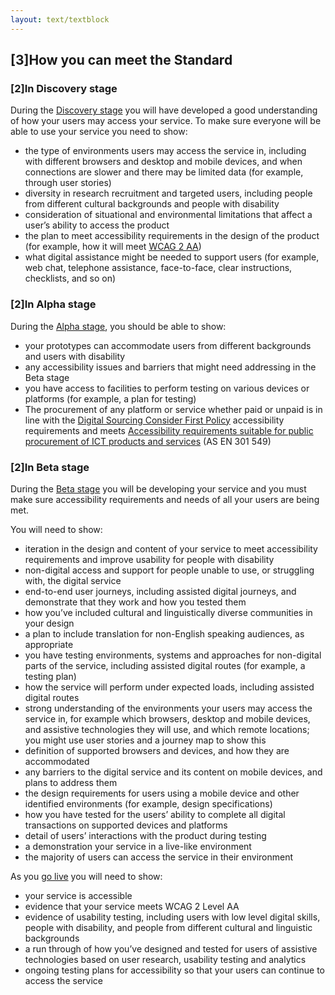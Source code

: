 ```yaml
---
layout: text/textblock
---
```


## [3]How you can meet the Standard

### [2]In Discovery stage

During the [Discovery stage](/topics/service-design-delivery-process/discovery-stage/) you will have developed a good understanding of how your users may access your service. To make sure everyone will be able to use your service you need to show:

- the type of environments users may access the service in, including with different browsers and desktop and mobile devices, and when connections are slower and there may be limited data (for example, through user stories)
- diversity in research recruitment and targeted users, including people from different cultural backgrounds and people with disability
- consideration of situational and environmental limitations that affect a user’s ability to access the product
- the plan to meet accessibility requirements in the design of the product (for example, how it will meet [WCAG 2 AA](https://www.w3.org/WAI/intro/wcag))
- what digital assistance might be needed to support users (for example, web chat, telephone assistance, face-to-face, clear instructions, checklists, and so on)

### [2]In Alpha stage

During the [Alpha stage](/topics/service-design-delivery-process/alpha-stage/), you should be able to show:
- your prototypes can accommodate users from different backgrounds and users with disability
- any accessibility issues and barriers that might need addressing in the Beta stage
- you have access to facilities to perform testing on various devices or platforms (for example, a plan for testing)
- The procurement of any platform or service whether paid or unpaid is in line with the [Digital Sourcing Consider First Policy](https://www.dta.gov.au/help-and-advice/ict-procurement/digital-sourcing-framework-ict-procurement/digital-sourcing-policies/digital-sourcing-consider-first-policy/digital-sourcing-consider-first-policy-consultation-paper) accessibility requirements and meets [Accessibility requirements suitable for public procurement of ICT products and services](https://infostore.saiglobal.com/en-au/Standards/AS-EN-301-549-2016-100620_SAIG_AS_AS_211428/) (AS EN 301 549)

### [2]In Beta stage

During the [Beta stage](/topics/service-design-delivery-process/beta-stage/) you will be developing your service and you must make sure accessibility requirements and needs of all your users are being met.

You will need to show:

- iteration in the design and content of your service to meet accessibility requirements and improve usability for people with disability
- non-digital access and support for people unable to use, or struggling with, the digital service
- end-to-end user journeys, including assisted digital journeys, and demonstrate that they work and how you tested them
- how you’ve included cultural and linguistically diverse communities in your design
- a plan to include translation for non-English speaking audiences, as appropriate
- you have testing environments, systems and approaches for non-digital parts of the service, including assisted digital routes (for example, a testing plan)
- how the service will perform under expected loads, including assisted digital routes
- strong understanding of the environments your users may access the service in, for example which browsers, desktop and mobile devices, and assistive technologies they will use, and which remote locations; you might use user stories and a journey map to show this
- definition of supported browsers and devices, and how they are accommodated
- any barriers to the digital service and its content on mobile devices, and plans to address them
- the design requirements for users using a mobile device and other identified environments (for example, design specifications)
- how you have tested for the users’ ability to complete all digital transactions on supported devices and platforms
- detail of users’ interactions with the product during testing
- a demonstration your service in a live-like environment
- the majority of users can access the service in their environment

As you [go live](/topics/service-design-delivery-process/live-stage/) you will need to show:

- your service is accessible
- evidence that your service meets WCAG 2 Level AA 
- evidence of usability testing, including users with low level digital skills, people with disability, and people from different cultural and linguistic backgrounds
- a run through of how you’ve designed and tested for users of assistive technologies based on user research, usability testing and analytics
- ongoing testing plans for accessibility so that your users can continue to access the service
